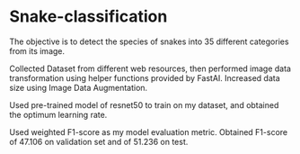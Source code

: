 # Snake-classification

The objective is to detect the species of snakes into 35 different categories from its image.

Collected Dataset from different web resources, then performed image data transformation using helper functions provided by FastAI. Increased data size using Image Data Augmentation.

Used pre-trained model of resnet50 to train on my dataset, and obtained the optimum learning rate.

Used weighted F1-score as my model evaluation metric. Obtained F1-score of 47.106 on validation set and of 51.236 on test.
